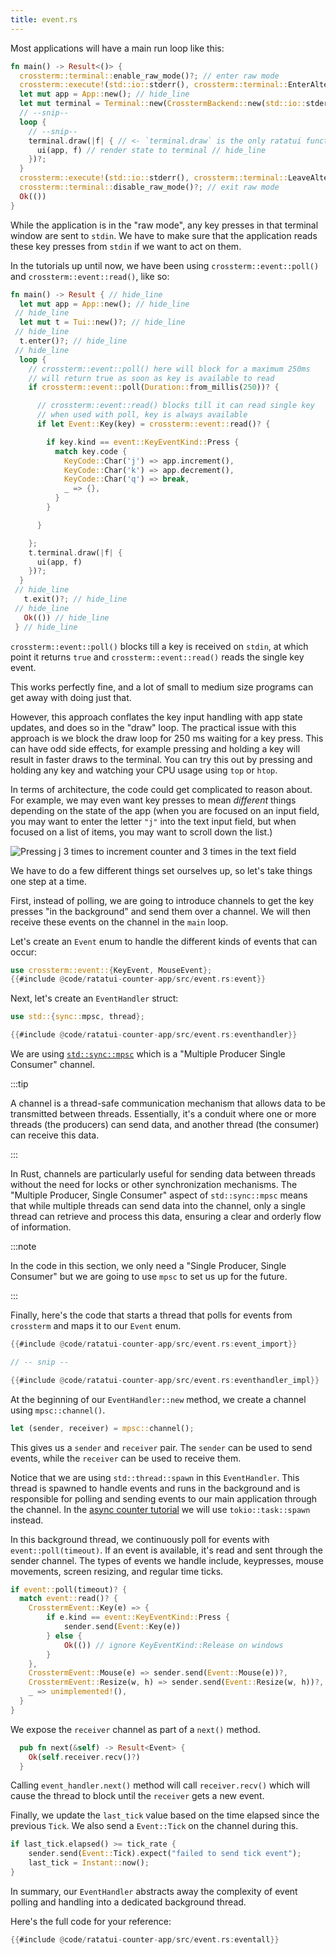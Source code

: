 ```yaml
---
title: event.rs
---
```


Most applications will have a main run loop like this:

```rust
fn main() -> Result<()> {
  crossterm::terminal::enable_raw_mode()?; // enter raw mode
  crossterm::execute!(std::io::stderr(), crossterm::terminal::EnterAlternateScreen)?;
  let mut app = App::new(); // hide_line
  let mut terminal = Terminal::new(CrosstermBackend::new(std::io::stderr()))?;  // hide_line
  // --snip--
  loop {
    // --snip--
    terminal.draw(|f| { // <- `terminal.draw` is the only ratatui function here // hide_line
      ui(app, f) // render state to terminal // hide_line
    })?;
  }
  crossterm::execute!(std::io::stderr(), crossterm::terminal::LeaveAlternateScreen)?;
  crossterm::terminal::disable_raw_mode()?; // exit raw mode
  Ok(())
}
```

While the application is in the "raw mode", any key presses in that terminal window are sent to
`stdin`. We have to make sure that the application reads these key presses from `stdin` if we want
to act on them.

In the tutorials up until now, we have been using `crossterm::event::poll()` and
`crossterm::event::read()`, like so:

```rust
fn main() -> Result { // hide_line
  let mut app = App::new(); // hide_line
 // hide_line
  let mut t = Tui::new()?; // hide_line
 // hide_line
  t.enter()?; // hide_line
 // hide_line
  loop {
    // crossterm::event::poll() here will block for a maximum 250ms
    // will return true as soon as key is available to read
    if crossterm::event::poll(Duration::from_millis(250))? {

      // crossterm::event::read() blocks till it can read single key
      // when used with poll, key is always available
      if let Event::Key(key) = crossterm::event::read()? {

        if key.kind == event::KeyEventKind::Press {
          match key.code {
            KeyCode::Char('j') => app.increment(),
            KeyCode::Char('k') => app.decrement(),
            KeyCode::Char('q') => break,
            _ => {},
          }
        }

      }

    };
    t.terminal.draw(|f| {
      ui(app, f)
    })?;
  }
 // hide_line
   t.exit()?; // hide_line
 // hide_line
   Ok(()) // hide_line
 } // hide_line
```

`crossterm::event::poll()` blocks till a key is received on `stdin`, at which point it returns
`true` and `crossterm::event::read()` reads the single key event.

This works perfectly fine, and a lot of small to medium size programs can get away with doing just
that.

However, this approach conflates the key input handling with app state updates, and does so in the
"draw" loop. The practical issue with this approach is we block the draw loop for 250 ms waiting for
a key press. This can have odd side effects, for example pressing and holding a key will result in
faster draws to the terminal. You can try this out by pressing and holding any key and watching your
CPU usage using `top` or `htop`.

In terms of architecture, the code could get complicated to reason about. For example, we may even
want key presses to mean _different_ things depending on the state of the app (when you are focused
on an input field, you may want to enter the letter `"j"` into the text input field, but when
focused on a list of items, you may want to scroll down the list.)

![Pressing `j` 3 times to increment counter and 3 times in the text field](https://user-images.githubusercontent.com/1813121/254444604-de8cfcfa-eeec-417a-a8b0-92a7ccb5fcb5.gif)

<!--
```
Set Shell zsh
Sleep 1s
Hide
Type "cargo run"
Enter
Sleep 1s
Show
Type "jjj"
Sleep 5s
Sleep 5s
Type "/jjj"
Sleep 5s
Escape
Type "q"
```
-->

We have to do a few different things set ourselves up, so let's take things one step at a time.

First, instead of polling, we are going to introduce channels to get the key presses "in the
background" and send them over a channel. We will then receive these events on the channel in the
`main` loop.

Let's create an `Event` enum to handle the different kinds of events that can occur:

```rust
use crossterm::event::{KeyEvent, MouseEvent};
{{#include @code/ratatui-counter-app/src/event.rs:event}}
```

Next, let's create an `EventHandler` struct:

```rust
use std::{sync::mpsc, thread};

{{#include @code/ratatui-counter-app/src/event.rs:eventhandler}}
```

We are using [`std::sync::mpsc`](https://doc.rust-lang.org/std/sync/mpsc/) which is a "Multiple
Producer Single Consumer" channel.

:::tip

A channel is a thread-safe communication mechanism that allows data to be transmitted between
threads. Essentially, it's a conduit where one or more threads (the producers) can send data, and
another thread (the consumer) can receive this data.

:::

In Rust, channels are particularly useful for sending data between threads without the need for
locks or other synchronization mechanisms. The "Multiple Producer, Single Consumer" aspect of
`std::sync::mpsc` means that while multiple threads can send data into the channel, only a single
thread can retrieve and process this data, ensuring a clear and orderly flow of information.

:::note

In the code in this section, we only need a "Single Producer, Single Consumer" but we are going to
use `mpsc` to set us up for the future.

:::

Finally, here's the code that starts a thread that polls for events from `crossterm` and maps it to
our `Event` enum.

```rust
{{#include @code/ratatui-counter-app/src/event.rs:event_import}}

// -- snip --

{{#include @code/ratatui-counter-app/src/event.rs:eventhandler_impl}}
```

At the beginning of our `EventHandler::new` method, we create a channel using `mpsc::channel()`.

```rust
let (sender, receiver) = mpsc::channel();
```

This gives us a `sender` and `receiver` pair. The `sender` can be used to send events, while the
`receiver` can be used to receive them.

Notice that we are using `std::thread::spawn` in this `EventHandler`. This thread is spawned to
handle events and runs in the background and is responsible for polling and sending events to our
main application through the channel. In the
[async counter tutorial](./../counter-async-app/async-event-stream) we will use `tokio::task::spawn`
instead.

In this background thread, we continuously poll for events with `event::poll(timeout)`. If an event
is available, it's read and sent through the sender channel. The types of events we handle include,
keypresses, mouse movements, screen resizing, and regular time ticks.

```rust
if event::poll(timeout)? {
  match event::read()? {
    CrosstermEvent::Key(e) => {
        if e.kind == event::KeyEventKind::Press {
            sender.send(Event::Key(e))
        } else {
            Ok(()) // ignore KeyEventKind::Release on windows
        }
    },
    CrosstermEvent::Mouse(e) => sender.send(Event::Mouse(e))?,
    CrosstermEvent::Resize(w, h) => sender.send(Event::Resize(w, h))?,
    _ => unimplemented!(),
  }
}
```

We expose the `receiver` channel as part of a `next()` method.

```rust
  pub fn next(&self) -> Result<Event> {
    Ok(self.receiver.recv()?)
  }
```

Calling `event_handler.next()` method will call `receiver.recv()` which will cause the thread to
block until the `receiver` gets a new event.

Finally, we update the `last_tick` value based on the time elapsed since the previous `Tick`. We
also send a `Event::Tick` on the channel during this.

```rust
if last_tick.elapsed() >= tick_rate {
    sender.send(Event::Tick).expect("failed to send tick event");
    last_tick = Instant::now();
}
```

In summary, our `EventHandler` abstracts away the complexity of event polling and handling into a
dedicated background thread.

Here's the full code for your reference:

```rust
{{#include @code/ratatui-counter-app/src/event.rs:eventall}}
```
